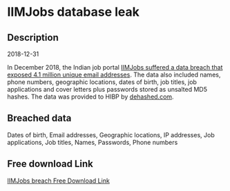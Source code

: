 # IIMJobs database leak

## Description

2018-12-31

In December 2018, the Indian job portal <a href="https://www.hackread.com/indian-job-portal-iimjobs-hacked-database-leaked/" target="_blank" rel="noopener">IIMJobs suffered a data breach that exposed 4.1 million unique email addresses</a>. The data also included names, phone numbers, geographic locations, dates of birth, job titles, job applications and cover letters plus passwords stored as unsalted MD5 hashes. The data was provided to HIBP by <a href="https://dehashed.com/" target="_blank" rel="noopener">dehashed.com</a>.

## Breached data

Dates of birth, Email addresses, Geographic locations, IP addresses, Job applications, Job titles, Names, Passwords, Phone numbers

## Free download Link

[IIMJobs breach Free Download Link](https://tinyurl.com/2b2k277t)